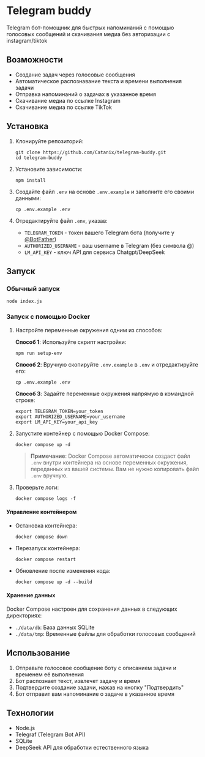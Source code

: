 # Telegram buddy

Telegram бот-помощник для быстрых напоминаний с помощью голосовых сообщений и скачивания медиа без авторизации с instagram/tiktok

## Возможности

- Создание задач через голосовые сообщения
- Автоматическое распознавание текста и времени выполнения задачи
- Отправка напоминаний о задачах в указанное время
- Скачивание медиа по ссылке Instagram
- Скачивание медиа по ссылке TikTok


## Установка

1. Клонируйте репозиторий:
   ```
   git clone https://github.com/Catanix/telegram-buddy.git
   cd telegram-buddy
   ```

2. Установите зависимости:
   ```
   npm install
   ```

3. Создайте файл `.env` на основе `.env.example` и заполните его своими данными:
   ```
   cp .env.example .env
   ```

4. Отредактируйте файл `.env`, указав:
   - `TELEGRAM_TOKEN` - токен вашего Telegram бота (получите у [@BotFather](https://t.me/BotFather))
   - `AUTHORIZED_USERNAME` - ваш username в Telegram (без символа @)
   - `LM_API_KEY` - ключ API для сервиса Chatgpt/DeepSeek

## Запуск

### Обычный запуск

```
node index.js
```

### Запуск с помощью Docker

1. Настройте переменные окружения одним из способов:

   **Способ 1**: Используйте скрипт настройки:
   ```
   npm run setup-env
   ```

   **Способ 2**: Вручную скопируйте `.env.example` в `.env` и отредактируйте его:
   ```
   cp .env.example .env
   ```

   **Способ 3**: Задайте переменные окружения напрямую в командной строке:
   ```
   export TELEGRAM_TOKEN=your_token
   export AUTHORIZED_USERNAME=your_username
   export LM_API_KEY=your_api_key
   ```

2. Запустите контейнер с помощью Docker Compose:
   ```
   docker compose up -d
   ```

   > **Примечание**: Docker Compose автоматически создаст файл `.env` внутри контейнера на основе переменных окружения, 
   > переданных из вашей системы. Вам не нужно копировать файл `.env` вручную.

3. Проверьте логи:
   ```
   docker compose logs -f
   ```

#### Управление контейнером

- Остановка контейнера:
  ```
  docker compose down
  ```

- Перезапуск контейнера:
  ```
  docker compose restart
  ```

- Обновление после изменения кода:
  ```
  docker compose up -d --build
  ```

#### Хранение данных

Docker Compose настроен для сохранения данных в следующих директориях:
- `./data/db`: База данных SQLite
- `./data/tmp`: Временные файлы для обработки голосовых сообщений

## Использование

1. Отправьте голосовое сообщение боту с описанием задачи и временем её выполнения
2. Бот распознает текст, извлечет задачу и время
3. Подтвердите создание задачи, нажав на кнопку "Подтвердить"
4. Бот отправит вам напоминание о задаче в указанное время

## Технологии

- Node.js
- Telegraf (Telegram Bot API)
- SQLite
- DeepSeek API для обработки естественного языка
